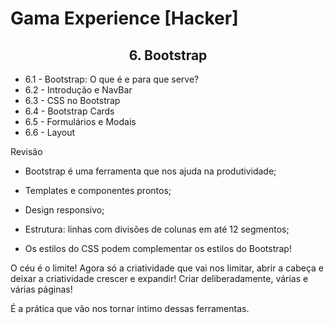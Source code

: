 # Gama Experience [Hacker]

<h2 align="center">6. Bootstrap</h2>

- 6.1 - Bootstrap: O que é e para que serve?
- 6.2 - Introdução e NavBar
- 6.3 - CSS no Bootstrap
- 6.4 - Bootstrap Cards
- 6.5 - Formulários e Modais
- 6.6 - Layout

Revisão

- Bootstrap é uma ferramenta que nos ajuda na produtividade;

- Templates e componentes prontos;

- Design responsivo;

- Estrutura: linhas com divisões de colunas em até 12 segmentos;

- Os estilos do CSS podem complementar os estilos do Bootstrap!

O céu é o limite! Agora só a criatividade que vai nos limitar, abrir a cabeça e deixar a criatividade crescer e expandir! Criar deliberadamente, várias e várias páginas!

É a prática que vão nos tornar íntimo dessas ferramentas.